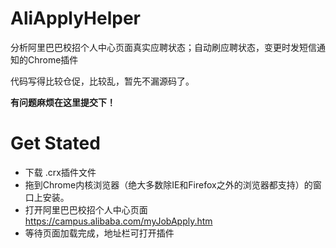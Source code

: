# AliApplyHelper
分析阿里巴巴校招个人中心页面真实应聘状态；自动刷应聘状态，变更时发短信通知的Chrome插件

代码写得比较仓促，比较乱，暂先不漏源码了。

**有问题麻烦在这里提交下！**

# Get Stated
- 下载 .crx插件文件
- 拖到Chrome内核浏览器（绝大多数除IE和Firefox之外的浏览器都支持）的窗口上安装。
- 打开阿里巴巴校招个人中心页面 https://campus.alibaba.com/myJobApply.htm
- 等待页面加载完成，地址栏可打开插件

